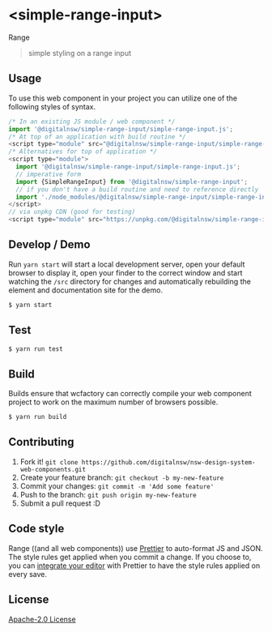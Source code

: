 # &lt;simple-range-input&gt;

Range
> simple styling on a range input

## Usage
To use this web component in your project you can utilize one of the following styles of syntax.

```js
/* In an existing JS module / web component */
import '@digitalnsw/simple-range-input/simple-range-input.js';
/* At top of an application with build routine */
<script type="module" src="@digitalnsw/simple-range-input/simple-range-input.js"></script>
/* Alternatives for top of application */
<script type="module">
  import '@digitalnsw/simple-range-input/simple-range-input.js';
  // imperative form
  import {SimpleRangeInput} from '@digitalnsw/simple-range-input';
  // if you don't have a build routine and need to reference directly
  import './node_modules/@digitalnsw/simple-range-input/simple-range-input.js';
</script>
// via unpkg CDN (good for testing)
<script type="module" src="https://unpkg.com/@digitalnsw/simple-range-input/simple-range-input.js"></script>
```

## Develop / Demo
Run `yarn start` will start a local development server, open your default browser to display it, open your finder to the correct window and start watching the `/src` directory for changes and automatically rebuilding the element and documentation site for the demo.
```bash
$ yarn start
```

## Test

```bash
$ yarn run test
```

## Build
Builds ensure that wcfactory can correctly compile your web component project to
work on the maximum number of browsers possible.
```bash
$ yarn run build
```

## Contributing

1. Fork it! `git clone https://github.com/digitalnsw/nsw-design-system-web-components.git`
2. Create your feature branch: `git checkout -b my-new-feature`
3. Commit your changes: `git commit -m 'Add some feature'`
4. Push to the branch: `git push origin my-new-feature`
5. Submit a pull request :D

## Code style

Range ((and all web components)) use [Prettier][prettier] to auto-format JS and JSON.  The style rules get applied when you commit a change.  If you choose to, you can [integrate your editor][prettier-ed] with Prettier to have the style rules applied on every save.

[prettier]: https://github.com/prettier/prettier/
[prettier-ed]: https://github.com/prettier/prettier/#editor-integration
[polyserve]: https://github.com/Polymer/polyserve
[web-component-tester]: https://github.com/Polymer/web-component-tester

## License
[Apache-2.0 License](http://opensource.org/licenses/Apache-2.0)
